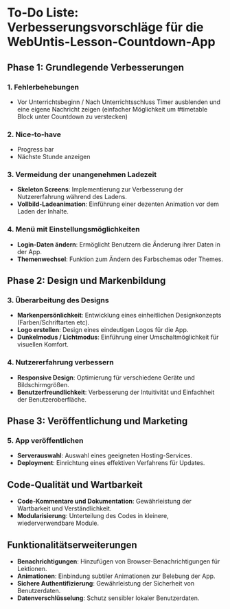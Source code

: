 # To-Do Liste: Verbesserungsvorschläge für die WebUntis-Lesson-Countdown-App

## Phase 1: Grundlegende Verbesserungen

### 1. Fehlerbehebungen
- Vor Unterrichtsbeginn / Nach Unterrichtsschluss Timer ausblenden und eine eigene Nachricht zeigen (einfacher Möglichkeit um #timetable Block unter Countdown zu verstecken)

### 2. Nice-to-have
- Progress bar
- Nächste Stunde anzeigen

### 3. Vermeidung der unangenehmen Ladezeit
- **Skeleton Screens**: Implementierung zur Verbesserung der Nutzererfahrung während des Ladens.
- **Vollbild-Ladeanimation**: Einführung einer dezenten Animation vor dem Laden der Inhalte.

### 4. Menü mit Einstellungsmöglichkeiten
- **Login-Daten ändern**: Ermöglicht Benutzern die Änderung ihrer Daten in der App.
- **Themenwechsel**: Funktion zum Ändern des Farbschemas oder Themes.

## Phase 2: Design und Markenbildung

### 3. Überarbeitung des Designs
- **Markenpersönlichkeit**: Entwicklung eines einheitlichen Designkonzepts (Farben/Schriftarten etc).
- **Logo erstellen**: Design eines eindeutigen Logos für die App.
- **Dunkelmodus / Lichtmodus**: Einführung einer Umschaltmöglichkeit für visuellen Komfort.

### 4. Nutzererfahrung verbessern
- **Responsive Design**: Optimierung für verschiedene Geräte und Bildschirmgrößen.
- **Benutzerfreundlichkeit**: Verbesserung der Intuitivität und Einfachheit der Benutzeroberfläche.

## Phase 3: Veröffentlichung und Marketing

### 5. App veröffentlichen
- **Serverauswahl**: Auswahl eines geeigneten Hosting-Services.
- **Deployment**: Einrichtung eines effektiven Verfahrens für Updates.

## Code-Qualität und Wartbarkeit

- **Code-Kommentare und Dokumentation**: Gewährleistung der Wartbarkeit und Verständlichkeit.
- **Modularisierung**: Unterteilung des Codes in kleinere, wiederverwendbare Module.

## Funktionalitätserweiterungen

- **Benachrichtigungen**: Hinzufügen von Browser-Benachrichtigungen für Lektionen.
- **Animationen**: Einbindung subtiler Animationen zur Belebung der App.
- **Sichere Authentifizierung**: Gewährleistung der Sicherheit von Benutzerdaten.
- **Datenverschlüsselung**: Schutz sensibler lokaler Benutzerdaten.